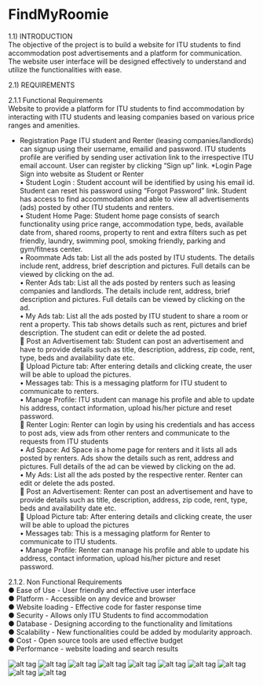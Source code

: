 # FindMyRoomie

1.1) INTRODUCTION</br>
The objective of the project is to build a website for ITU students to find accommodation post advertisements and a platform for communication. The website user interface will be designed effectively to understand and utilize the functionalities with ease.

2.1) REQUIREMENTS<br>

2.1.1 Functional Requirements</br>
Website to provide a platform for ITU students to find accommodation by interacting with ITU students and leasing companies based on various price ranges and amenities.
* Registration Page 
ITU student and Renter (leasing companies/landlords) can signup using their username, emailid and password. ITU students profile are verified by sending user activation link to the irrespective ITU email account. User can register by clicking “Sign up” link.
*Login Page
Sign into website as Student or Renter <br> 
•	Student Login : Student account will be identified by using his email id. Student can reset his password using “Forgot Password” link. Student has access to find accommodation and able to view all advertisements (ads) posted by other ITU students and renters.<br>
•	Student Home Page: Student home page consists of search functionality using price range, accommodation type, beds, available date from, shared rooms, property to rent and extra filters such as pet friendly, laundry, swimming pool, smoking friendly, parking and  gym/fitness center. <br>
•	Roommate Ads tab: List all the ads posted by ITU students. The details include rent, address, brief description and pictures. Full details can be viewed by clicking on the ad. <br>
•	Renter Ads tab: List all the ads posted by renters such as leasing companies and landlords. The details include rent, address, brief description and pictures. Full details can be viewed by clicking on the ad. <br>
•	My Ads tab: List all the ads posted by ITU student to share a room or rent a property. This tab shows details such as rent, pictures and brief description. The student can edit or delete the ad posted. <br>
	Post an Advertisement tab: Student can post an advertisement and have to provide details such as title, description, address, zip code, rent, type, beds and availability date etc. <br>
	Upload Picture tab: After entering details and clicking create, the user will be able to upload the pictures. <br>
•	Messages tab: This is a messaging platform for ITU student to communicate to renters. <br>
•	Manage Profile: ITU student can manage his profile and able to update his address, contact information, upload his/her picture and reset password. <br>
	Renter Login: Renter can login by using his credentials and has access to post ads, view ads from other renters and communicate to the requests from ITU students <br>
•	Ad Space: Ad Space is a home page for renters and it lists all ads posted by renters. Ads show the details such as rent, address and pictures. Full details of the ad can be viewed by clicking on the ad. <br>
•	My Ads: List all the ads posted by the respective renter. Renter can edit or delete the ads posted. <br>
	Post an Advertisement: Renter can post an advertisement and have to provide details such as title, description, address, zip code, rent, type, beds and availability date etc. <br>
	Upload Picture tab: After entering details and clicking create, the user will be able to upload the pictures <br>
•	Messages tab: This is a messaging platform for Renter to communicate to ITU students. <br>
•	Manage Profile: Renter can manage his profile and able to update his address, contact information, upload his/her picture and reset password.

2.1.2. Non Functional Requirements<br>
● Ease of Use - User friendly and effective user interface<br>
● Platform - Accessible on any device and browser<br>
● Website loading - Effective code for faster response time<br>
● Security - Allows only ITU Students to find accommodation<br>
● Database - Designing according to the functionality and limitations<br>
● Scalability - New functionalities could be added by modularity approach.<br>
● Cost - Open source tools are used effective budget<br>
● Performance - website loading and search results



![alt tag](Designs/1.jpg)
![alt tag](Designs/2.jpg)
![alt tag](Designs/3.jpg)
![alt tag](Designs/4.jpg)
![alt tag](Designs/5.jpg)
![alt tag](Designs/6.jpg)
![alt tag](Designs/7.jpg)
![alt tag](Designs/8.jpg)
![alt tag](Designs/9.jpg)
![alt tag](Designs/10.jpg)
